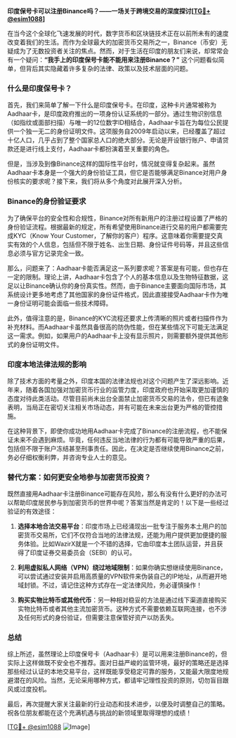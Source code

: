 **印度保号卡可以注册Binance吗？——一场关于跨境交易的深度探讨[[TG💪+ @esim1088](https://t.me/s/esim1088)]**

在当今这个全球化飞速发展的时代，数字货币和区块链技术正在以前所未有的速度改变着我们的生活。而作为全球最大的加密货币交易所之一，Binance（币安）无疑成为了无数投资者关注的焦点。然而，对于生活在印度的朋友们来说，却常常会有一个疑问：**“我手上的印度保号卡能不能用来注册Binance？”** 这个问题看似简单，但背后其实隐藏着许多复杂的法律、政策以及技术层面的问题。

### 什么是印度保号卡？

首先，我们来简单了解一下什么是印度保号卡。在印度，这种卡片通常被称为Aadhaar卡，是印度政府推出的一项身份认证系统的一部分。通过生物识别信息（如指纹或面部扫描）与唯一的12位数字ID相结合，Aadhaar卡旨在为每位公民提供一个独一无二的身份证明文件。这项服务自2009年启动以来，已经覆盖了超过十亿人口，几乎占到了整个国家总人口的绝大部分。无论是开设银行账户、申请贷款还是进行线上支付，Aadhaar卡都扮演着至关重要的角色。

但是，当涉及到像Binance这样的国际性平台时，情况就变得复杂起来。虽然Aadhaar卡本身是一个强大的身份验证工具，但它是否能够满足Binance对用户身份核实的要求呢？接下来，我们将从多个角度对此展开深入分析。

### Binance的身份验证要求

为了确保平台的安全性和合规性，Binance对所有新用户的注册过程设置了严格的身份验证流程。根据最新的规定，所有希望使用Binance进行交易的用户都需要完成KYC（Know Your Customer，了解你的客户）程序。这意味着你需要提交真实有效的个人信息，包括但不限于姓名、出生日期、身份证件号码等，并且这些信息必须与官方记录完全一致。

那么，问题来了：Aadhaar卡能否满足这一系列要求呢？答案是有可能，但也存在一定的限制。理论上讲，Aadhaar卡包含了个人的基本信息以及生物特征数据，这足以让Binance确认你的身份真实性。然而，由于Binance主要面向国际市场，其系统设计更多地考虑了其他国家的身份证件格式，因此直接接受Aadhaar卡作为唯一身份证明可能会面临一些技术障碍。

此外，值得注意的是，Binance的KYC流程还要求上传清晰的照片或者扫描件作为补充材料。而Aadhaar卡虽然具备很高的防伪性能，但在某些情况下可能无法满足这一需求。例如，如果用户的Aadhaar卡上没有显示照片，则需要额外提供其他形式的身份证明文件。

### 印度本地法律法规的影响

除了技术方面的考量之外，印度本国的法律法规也对这个问题产生了深远影响。近年来，随着各国加强对加密货币行业的监管力度，印度政府也开始采取更加谨慎的态度对待此类活动。尽管目前尚未出台全面禁止加密货币交易的法令，但已有迹象表明，当局正在密切关注相关市场动态，并有可能在未来出台更为严格的管控措施。

在这种背景下，即使你成功地用Aadhaar卡完成了Binance的注册流程，也不能保证未来不会遇到麻烦。毕竟，任何违反当地法律的行为都有可能导致严重的后果，包括但不限于账户冻结甚至刑事责任。因此，在决定是否继续使用Binance之前，务必仔细权衡利弊，并咨询专业人士的意见。

### 替代方案：如何更安全地参与加密货币投资？

既然直接用Aadhaar卡注册Binance可能存在风险，那么有没有什么更好的办法可以帮助印度居民参与到加密货币的世界中呢？答案当然是肯定的！以下是一些经过验证的有效途径：

1. **选择本地合法交易平台**：印度市场上已经涌现出一批专注于服务本土用户的加密货币交易所，它们不仅符合当地的法律法规，还能为用户提供更加便捷的服务体验。比如WazirX就是一个不错的选择，它由印度本土团队运营，并且获得了印度证券交易委员会（SEBI）的认可。
   
2. **利用虚拟私人网络（VPN）绕过地域限制**：如果你确实想继续使用Binance，可以尝试通过安装并启用高质量的VPN软件来伪装自己的IP地址，从而避开地域封锁。不过，请记住这种方式存在一定法律风险，务必谨慎操作！

3. **购买实物比特币或其他代币**：另一种相对稳妥的方法是通过线下渠道直接购买实物比特币或者其他主流加密货币。这种方式不需要依赖互联网连接，也不涉及任何形式的身份验证，但需要注意保管好资产以防丢失。

### 总结

综上所述，虽然理论上印度保号卡（Aadhaar卡）是可以用来注册Binance的，但实际上这样做既不安全也不推荐。面对日益严峻的监管环境，最好的策略还是选择那些经过认证的本地交易平台，这样既能享受稳定可靠的服务，又能最大限度地规避潜在的风险。当然，无论采用哪种方式，都请牢记理性投资的原则，切勿盲目跟风或过度投机。

最后，再次提醒大家关注最新的行业动态和技术进步，以便及时调整自己的策略。祝各位朋友都能在这个充满机遇与挑战的新领域里取得理想的成绩！

[[TG💪+ @esim1088](https://t.me/s/esim1088) ![Image](https://i.postimg.cc/4NQfJmqS/Snipaste-2025-05-13-00-14-12.png)]
